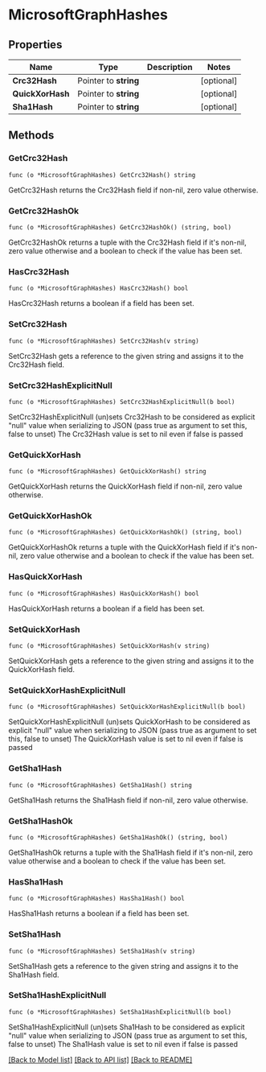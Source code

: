 # MicrosoftGraphHashes

## Properties

Name | Type | Description | Notes
------------ | ------------- | ------------- | -------------
**Crc32Hash** | Pointer to **string** |  | [optional] 
**QuickXorHash** | Pointer to **string** |  | [optional] 
**Sha1Hash** | Pointer to **string** |  | [optional] 

## Methods

### GetCrc32Hash

`func (o *MicrosoftGraphHashes) GetCrc32Hash() string`

GetCrc32Hash returns the Crc32Hash field if non-nil, zero value otherwise.

### GetCrc32HashOk

`func (o *MicrosoftGraphHashes) GetCrc32HashOk() (string, bool)`

GetCrc32HashOk returns a tuple with the Crc32Hash field if it's non-nil, zero value otherwise
and a boolean to check if the value has been set.

### HasCrc32Hash

`func (o *MicrosoftGraphHashes) HasCrc32Hash() bool`

HasCrc32Hash returns a boolean if a field has been set.

### SetCrc32Hash

`func (o *MicrosoftGraphHashes) SetCrc32Hash(v string)`

SetCrc32Hash gets a reference to the given string and assigns it to the Crc32Hash field.

### SetCrc32HashExplicitNull

`func (o *MicrosoftGraphHashes) SetCrc32HashExplicitNull(b bool)`

SetCrc32HashExplicitNull (un)sets Crc32Hash to be considered as explicit "null" value
when serializing to JSON (pass true as argument to set this, false to unset)
The Crc32Hash value is set to nil even if false is passed
### GetQuickXorHash

`func (o *MicrosoftGraphHashes) GetQuickXorHash() string`

GetQuickXorHash returns the QuickXorHash field if non-nil, zero value otherwise.

### GetQuickXorHashOk

`func (o *MicrosoftGraphHashes) GetQuickXorHashOk() (string, bool)`

GetQuickXorHashOk returns a tuple with the QuickXorHash field if it's non-nil, zero value otherwise
and a boolean to check if the value has been set.

### HasQuickXorHash

`func (o *MicrosoftGraphHashes) HasQuickXorHash() bool`

HasQuickXorHash returns a boolean if a field has been set.

### SetQuickXorHash

`func (o *MicrosoftGraphHashes) SetQuickXorHash(v string)`

SetQuickXorHash gets a reference to the given string and assigns it to the QuickXorHash field.

### SetQuickXorHashExplicitNull

`func (o *MicrosoftGraphHashes) SetQuickXorHashExplicitNull(b bool)`

SetQuickXorHashExplicitNull (un)sets QuickXorHash to be considered as explicit "null" value
when serializing to JSON (pass true as argument to set this, false to unset)
The QuickXorHash value is set to nil even if false is passed
### GetSha1Hash

`func (o *MicrosoftGraphHashes) GetSha1Hash() string`

GetSha1Hash returns the Sha1Hash field if non-nil, zero value otherwise.

### GetSha1HashOk

`func (o *MicrosoftGraphHashes) GetSha1HashOk() (string, bool)`

GetSha1HashOk returns a tuple with the Sha1Hash field if it's non-nil, zero value otherwise
and a boolean to check if the value has been set.

### HasSha1Hash

`func (o *MicrosoftGraphHashes) HasSha1Hash() bool`

HasSha1Hash returns a boolean if a field has been set.

### SetSha1Hash

`func (o *MicrosoftGraphHashes) SetSha1Hash(v string)`

SetSha1Hash gets a reference to the given string and assigns it to the Sha1Hash field.

### SetSha1HashExplicitNull

`func (o *MicrosoftGraphHashes) SetSha1HashExplicitNull(b bool)`

SetSha1HashExplicitNull (un)sets Sha1Hash to be considered as explicit "null" value
when serializing to JSON (pass true as argument to set this, false to unset)
The Sha1Hash value is set to nil even if false is passed

[[Back to Model list]](../README.md#documentation-for-models) [[Back to API list]](../README.md#documentation-for-api-endpoints) [[Back to README]](../README.md)


